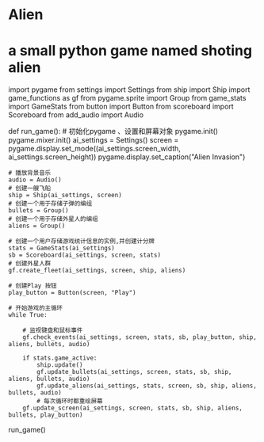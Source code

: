 # Alien
# a small python game named shoting alien

import pygame
from settings import Settings
from ship import Ship
import game_functions as gf
from pygame.sprite import Group
from game_stats import GameStats
from button import Button
from scoreboard import Scoreboard
from add_audio import Audio


def run_game():
    # 初始化pygame 、设置和屏幕对象
    pygame.init()
    pygame.mixer.init()
    ai_settings = Settings()
    screen = pygame.display.set_mode((ai_settings.screen_width, ai_settings.screen_height))
    pygame.display.set_caption("Alien Invasion")

    # 播放背景音乐
    audio = Audio()
    # 创建一艘飞船
    ship = Ship(ai_settings, screen)
    # 创建一个用于存储子弹的编组
    bullets = Group()
    # 创建一个用于存储外星人的编组
    aliens = Group()

    # 创建一个用户存储游戏统计信息的实例,并创建计分牌
    stats = GameStats(ai_settings)
    sb = Scoreboard(ai_settings, screen, stats)
    # 创建外星人群
    gf.create_fleet(ai_settings, screen, ship, aliens)

    # 创建Play 按钮
    play_button = Button(screen, "Play")

    # 开始游戏的主循环
    while True:

        # 监视键盘和鼠标事件
        gf.check_events(ai_settings, screen, stats, sb, play_button, ship, aliens, bullets, audio)

        if stats.game_active:
            ship.update()
            gf.update_bullets(ai_settings, screen, stats, sb, ship, aliens, bullets, audio)
            gf.update_aliens(ai_settings, stats, screen, sb, ship, aliens, bullets, audio)
            # 每次循环时都重绘屏幕
        gf.update_screen(ai_settings, screen, stats, sb, ship, aliens, bullets, play_button)

run_game()
